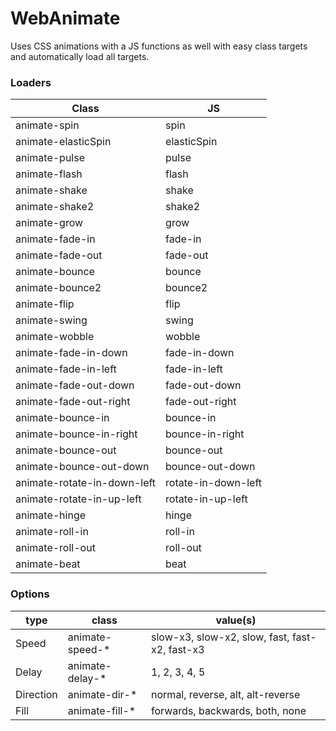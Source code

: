 # WebAnimate
Uses CSS animations with a JS functions as well with easy class targets and automatically load all targets.

### Loaders

| Class | JS |
| --- | --- |
| animate-spin | spin |
| animate-elasticSpin | elasticSpin |
| animate-pulse | pulse |
| animate-flash | flash |
| animate-shake | shake |
| animate-shake2 | shake2 |
| animate-grow | grow |
| animate-fade-in | fade-in |
| animate-fade-out | fade-out |
| animate-bounce | bounce |
| animate-bounce2 | bounce2 |
| animate-flip | flip |
| animate-swing | swing |
| animate-wobble | wobble |
| animate-fade-in-down | fade-in-down |
| animate-fade-in-left | fade-in-left |
| animate-fade-out-down | fade-out-down |
| animate-fade-out-right | fade-out-right |
| animate-bounce-in | bounce-in |
| animate-bounce-in-right | bounce-in-right |
| animate-bounce-out | bounce-out |
| animate-bounce-out-down | bounce-out-down |
| animate-rotate-in-down-left | rotate-in-down-left |
| animate-rotate-in-up-left | rotate-in-up-left |
| animate-hinge | hinge |
| animate-roll-in | roll-in |
| animate-roll-out | roll-out |
| animate-beat | beat |

### Options
| type | class | value(s) |
| ---- | ----- | ------ |
| Speed | animate-speed-* | slow-x3, slow-x2, slow, fast, fast-x2, fast-x3|
| Delay | animate-delay-* | 1, 2, 3, 4, 5 |
| Direction | animate-dir-* | normal, reverse, alt, alt-reverse |
| Fill | animate-fill-* | forwards, backwards, both, none |
